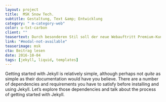 ```yaml
---
layout: project
title:  MSK Snow Tech.
subtitle: Gestaltung, Text &amp; Entwicklung
category: " m-category-web"
color: u-txt-carbon
client: ""
teasertext: Durch besonderen Stil soll der neue Webauftritt Premium-Kunden weltweit ansprechen und über die einzigartigen Produkte informieren.
link: "#modal-not-available"
teaserimage: msk
cta: Beitrag lesen
date: 2016-10-04
tags: [jekyll, liquid, templates]
---
```

Getting started with Jekyll is relatively simple, although perhaps not *quite* as simple as their documentation would have you believe. There are a number of dependencies and requirements you have to satisfy before installing and using Jekyll. Let’s explore those dependencies and talk about the process of getting started with Jekyll.
